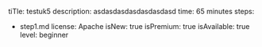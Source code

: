 tiTle: testuk5
description: asdasdasdasdasdasdasd
time: 65 minutes
steps:
  - step1.md
license: Apache
isNew: true
isPremium: true
isAvailable: true
level: beginner

